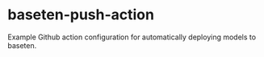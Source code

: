 # baseten-push-action

Example Github action configuration for automatically deploying models to baseten.
